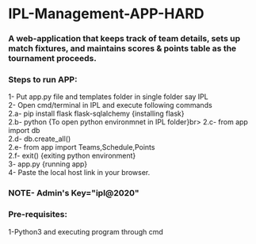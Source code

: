 # IPL-Management-APP-HARD
<h3>A web-application that keeps track of team details, sets up match fixtures, and maintains scores & points table as the tournament proceeds.</h3>

<h3>Steps to run APP:</h3>
1- Put app.py file and templates folder in single folder say IPL<br>
2- Open cmd/terminal in IPL and execute following commands<br>
2.a- pip install flask flask-sqlalchemy  {installing flask}<br>
2.b- python {To open python environmnet in IPL folder}br>
2.c- from app import db<br>
2.d- db.create_all()<br>
2.e- from app import Teams,Schedule,Points<br>
2.f- exit()  {exiting python environment}<br>
3- app.py  {running app}<br>
4- Paste the local host link in your browser.<br>
<h3>NOTE- Admin's Key="ipl@2020"</h3>

<h3>Pre-requisites:</h3>
1-Python3 and executing program through cmd
